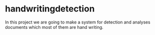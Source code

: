 # handwritingdetection
In this project we are going to make a system for detection and analyses documents which most of them are hand writing.
